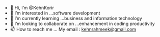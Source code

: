 - 👋 Hi, I’m @KehnKorir
- 👀 I’m interested in ...software development
- 🌱 I’m currently learning ...business and information technology
- 💞️ I’m looking to collaborate on ...enhancement in coding productivity
- 📫 How to reach me ...
My email : kehnrahmeek@gmail.com
<!---
KehnKorir/KehnKorir is a ✨ special ✨ repository because its `README.md` (this file) appears on your GitHub profile.
You can click the Preview link to take a look at your changes.
--->
